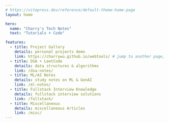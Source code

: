 ```yaml
---
# https://vitepress.dev/reference/default-theme-home-page
layout: home

hero:
  name: "Charry's Tech Notes"
  text: "Tutorials + Code"

features:
  - title: Project Gallery
    details: personal projects demo
    link: https://charrywu.github.io/webtools/ # jump to another page, need full URL to prevent VitePress routing
  - title: DSA + LeetCode
    details: data structures & algorithms
    link: /dsa-notes/
  - title: ML/AI Notes
    details: study notes on ML & GenAI
    link: /ml-notes/
  - title: Fullstack Interview Knowledge
    details: fullstack interview solutions
    link: /fullstack/
  - title: Miscellaneous
    details: miscellaneous Articles
    link: /misc/
---
```


